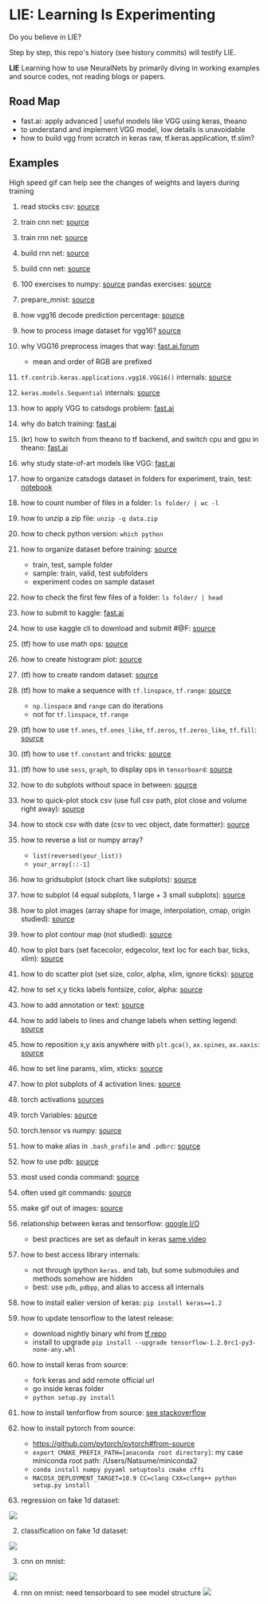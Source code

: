 # LIE: Learning Is Experimenting

Do you believe in LIE?

Step by step, this repo's history (see history commits) will testify LIE.

**LIE**
Learning how to use NeuralNets by primarily diving in working examples and source codes, not reading blogs or papers.

## Road Map
- fast.ai: apply advanced | useful models like VGG using keras, theano
- to understand and implement VGG model, low details is unavoidable
- how to build vgg from scratch in keras raw, tf.keras.application, tf.slim?

## Examples
High speed gif can help see the changes of weights and layers during training

1. read stocks csv: [source]()
![]()

1. train cnn net: [source](https://github.com/EmbraceLife/PyTorch-Tutorial/blob/my_progress/tutorial-contents/train_cnn.py)

1. train rnn net: [source](https://github.com/EmbraceLife/PyTorch-Tutorial/blob/my_progress/tutorial-contents/train_rnn.py)

1. build rnn net: [source](https://github.com/EmbraceLife/PyTorch-Tutorial/blob/my_progress/tutorial-contents/build_rnn.py)

1. build cnn net: [source](https://github.com/EmbraceLife/PyTorch-Tutorial/blob/my_progress/tutorial-contents/build_cnn.py)

1. 100 exercises to numpy: [source](https://github.com/rougier/numpy-100/blob/master/100%20Numpy%20exercises.md)
pandas exercises: [source](https://github.com/guipsamora/pandas_exercises)

1. prepare_mnist: [source](https://github.com/EmbraceLife/PyTorch-Tutorial/blob/my_progress/tutorial-contents/prepare_mnist.py)

1. how vgg16 decode prediction percentage: [source](https://github.com/EmbraceLife/courses/blob/my_progress/deeplearning1/keras_internals/vgg16_decode_predictions.py)

1. how to process image dataset for vgg16? [source](https://github.com/EmbraceLife/courses/blob/my_progress/deeplearning1/keras_internals/vgg16_preprocess_input.py)

1. why VGG16 preprocess images that way: [fast.ai.forum](https://hyp.is/ytuVFEmbEeeHzVsjpaDKoQ/forums.fast.ai/t/why-reshape-3-224-224-in-vgg16-py/812)
	- mean and order of RGB are prefixed

1. `tf.contrib.keras.applications.vgg16.VGG16()` internals: [source](https://github.com/EmbraceLife/courses/blob/my_progress/deeplearning1/keras_internals/tf_kr_vgg16.py)

1. `keras.models.Sequential` internals: [source](https://github.com/EmbraceLife/courses/blob/my_progress/deeplearning1/keras_internals/sequential_keras.py)

1. how to apply VGG to catsdogs problem: [fast.ai](https://youtu.be/Th_ckFbc6bI?t=5679)

1. why do batch training: [fast.ai](https://youtu.be/Th_ckFbc6bI?t=5462)

1. (kr) how to switch from theano to tf backend, and switch cpu and gpu in theano: [fast.ai](https://youtu.be/Th_ckFbc6bI?t=5235)

1. why study state-of-art models like VGG: [fast.ai](https://youtu.be/Th_ckFbc6bI?t=4515)

1. how to organize catsdogs dataset in folders for experiment, train, test: [notebook](https://github.com/EmbraceLife/courses/blob/my_progress/deeplearning1/nbs/dogs_cats_folder_organise.ipynb)

1. how to count number of files in a folder: `ls folder/ | wc -l`

1. how to unzip a zip file: `unzip -q data.zip`

1. how to check python version: `which python`

1. how to organize dataset before training: [source]()
	- train, test, sample folder
	- sample: train, valid, test subfolders
	- experiment codes on sample dataset

1. how to check the first few files of a folder: `ls folder/ | head`

1. how to submit to kaggle: [fast.ai](https://youtu.be/e3aM6XTekJc?t=1386)

1. how to use kaggle cli to download and submit #@F: [source](http://wiki.fast.ai/index.php/Kaggle_CLI)

1. (tf) how to use math ops: [source](https://github.com/EmbraceLife/tf-stanford-tutorials/blob/my_progress/examples/01_tf_math_ops.py)

1. how to create histogram plot: [source](https://github.com/EmbraceLife/tf-stanford-tutorials/blob/my_progress/examples/01_plot_histogram_random.py)

1. (tf) how to create random dataset: [source](https://github.com/EmbraceLife/tf-stanford-tutorials/blob/my_progress/examples/01_create_random.py)

1. (tf) how to make a sequence with `tf.linspace`, `tf.range`: [source](https://github.com/EmbraceLife/tf-stanford-tutorials/blob/my_progress/examples/01_make_sequence.py)
	- `np.linspace` and `range` can do iterations
	- not for `tf.linspace`, `tf.range`

1. (tf) how to use `tf.ones`, `tf.ones_like`, `tf.zeros`, `tf.zeros_like`, `tf.fill`: [source](https://github.com/EmbraceLife/tf-stanford-tutorials/blob/my_progress/examples/01_tensor_fills.py)

1. (tf) how to use `tf.constant` and tricks: [source](https://github.com/EmbraceLife/tf-stanford-tutorials/blob/my_progress/examples/01_tf.constant.py)

1. (tf) how to use `sess`, `graph`, to display ops in `tensorboard`: [source](https://github.com/EmbraceLife/tf-stanford-tutorials/blob/my_progress/examples/01_sess_graph_tensorboard.py)

1. how to do subplots without space in between: [source](https://github.com/EmbraceLife/tutorials/blob/my_project/matplotlibTUT/plt16.3_subplots_no_space_between.py)

1. how to quick-plot stock csv (use full csv path, plot close and volume right away): [source](https://github.com/EmbraceLife/tutorials/blob/my_project/matplotlibTUT/plt16.2_plt_plotfile.py)

1. how to stock csv with date (csv to vec object, date formatter): [source](https://github.com/EmbraceLife/tutorials/blob/my_project/matplotlibTUT/plt16.1_date_index_formatter.py)

1. how to reverse a list or numpy array?
	- `list(reversed(your_list))`
	- `your_array[::-1]`

1. how to gridsubplot (stock chart like subplots): [source](https://github.com/EmbraceLife/tutorials/blob/my_project/matplotlibTUT/plt16_grid_subplot.py)

1. how to subplot (4 equal subplots, 1 large + 3 small subplots): [source](https://github.com/EmbraceLife/tutorials/blob/my_project/matplotlibTUT/plt15_subplot.py)

1. how to plot images (array shape for image, interpolation, cmap, origin studied): [source](https://github.com/EmbraceLife/tutorials/blob/my_project/matplotlibTUT/plt13_image.py)

1. how to plot contour map (not studied): [source](https://github.com/EmbraceLife/tutorials/blob/my_project/matplotlibTUT/plt12_contours.py)

1. how to plot bars (set facecolor, edgecolor, text loc for each bar, ticks, xlim): [source](https://github.com/EmbraceLife/tutorials/blob/my_project/matplotlibTUT/plt11_bar.py)

1. how to do scatter plot (set size, color, alpha, xlim, ignore ticks): [source](https://github.com/EmbraceLife/tutorials/blob/my_project/matplotlibTUT/plt10_scatter.py)

1. how to set x,y ticks labels fontsize, color, alpha: [source](https://github.com/EmbraceLife/tutorials/blob/my_project/matplotlibTUT/plt9_tick_visibility.py)

1. how to add annotation or text: [source](https://github.com/EmbraceLife/tutorials/blob/my_project/matplotlibTUT/plt8_annotation.py)

1. how to add labels to lines and change labels when setting legend: [source](https://github.com/EmbraceLife/tutorials/blob/my_project/matplotlibTUT/plt7_legend.py)

1. how to reposition x,y axis anywhere with `plt.gca()`, `ax.spines`, `ax.xaxis`: [source](https://github.com/EmbraceLife/tutorials/blob/my_project/matplotlibTUT/plt6_ax_setting2.py)

1. how to set line params, xlim, xticks: [source](https://github.com/EmbraceLife/tutorials/blob/my_project/matplotlibTUT/plt5_ax_setting1.py)

1. how to plot subplots of 4 activation lines: [source](https://github.com/EmbraceLife/PyTorch-Tutorial/blob/my_progress/tutorial-contents/subplots_4_activationlines.py)

1. torch activations [sources](https://github.com/EmbraceLife/PyTorch-Tutorial/blob/my_progress/tutorial-contents/activation.py)

1. torch Variables: [source](https://github.com/EmbraceLife/PyTorch-Tutorial/blob/my_progress/tutorial-contents/variable.py)

1. torch.tensor vs numpy: [source](https://github.com/EmbraceLife/PyTorch-Tutorial/blob/my_progress/tutorial-contents/torch_numpy.py)

1. how to make alias in `.bash_profile` and `.pdbrc`: [source](https://github.com/EmbraceLife/PyTorch-Tutorial/blob/my_progress/tutorial-contents/bash_profile-pdbrc.md)

1. how to use pdb: [source](https://github.com/EmbraceLife/PyTorch-Tutorial/blob/152528672306f2868568d7b65dfefb1da6900986/tutorial-contents/pdb.md)

1. most used conda command: [source](https://github.com/EmbraceLife/LIE/blob/master/conda_commands.md)

1. often used git commands: [source](https://github.com/EmbraceLife/PyTorch-Tutorial/blob/my_progress/tutorial-contents/git_tools.md)

1. make gif out of images: [source](https://github.com/EmbraceLife/PyTorch-Tutorial/blob/my_progress/tutorial-contents/img2gif.py)

1. relationship between keras and tensorflow: [google I/O](https://youtu.be/UeheTiBJ0Io?t=133)
	- best practices are set as default in keras [same video](https://youtu.be/UeheTiBJ0Io?t=820)

1. how to best access library internals:
	- not through ipython `keras.` and tab, but some submodules and methods somehow are hidden
	- best: use `pdb`, `pdbpp`, and alias to access all internals

1. how to install ealier version of keras: `pip install keras==1.2`

1. how to update tensorflow to the latest release:
	- download nightly binary whl from [tf repo](https://github.com/tensorflow/tensorflow#installation)
	- install to upgrade `pip install --upgrade tensorflow-1.2.0rc1-py3-none-any.whl`

1. how to install keras from source:
	- fork keras and add remote official url
	- go inside keras folder
	- `python setup.py install`

1. how to install tenforflow from source: [see stackoverflow](https://stackoverflow.com/questions/43364264/how-to-installing-tensorflow-from-source-for-mac-solved/44299779#44299779)

1. how to install pytorch from source:
	- https://github.com/pytorch/pytorch#from-source
	- `export CMAKE_PREFIX_PATH=[anaconda root directory]`: my case miniconda root path: /Users/Natsume/miniconda2
	- `conda install numpy pyyaml setuptools cmake cffi`
	- `MACOSX_DEPLOYMENT_TARGET=10.9 CC=clang CXX=clang++ python setup.py install`

1. regression on fake 1d dataset:     

![](https://github.com/EmbraceLife/LIE/blob/master/gifs/out_up301.gif?raw=true)

2. classification on fake 1d dataset:     

![](https://github.com/EmbraceLife/LIE/blob/master/gifs/out_up302.gif?raw=true)

3. cnn on mnist:    

![](https://github.com/EmbraceLife/LIE/blob/master/gifs/out_down401.gif?raw=true)

4. rnn on mnist:
need tensorboard to see model structure
![](https://github.com/EmbraceLife/LIE/blob/master/gifs/out_down402.gif?raw=true)
